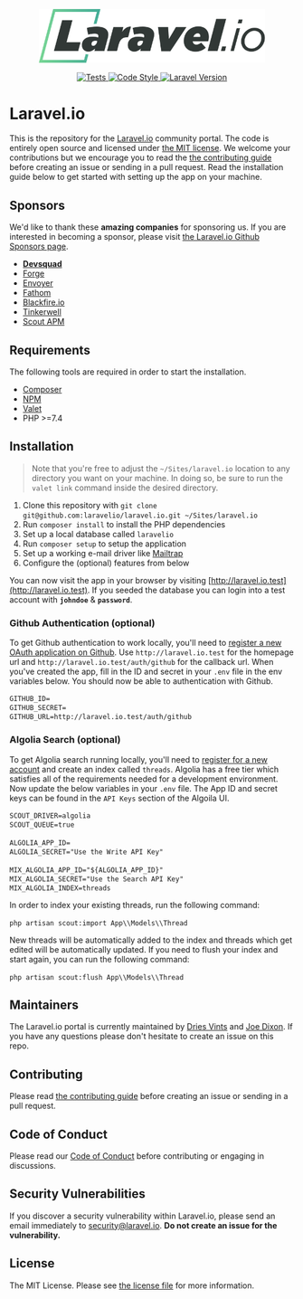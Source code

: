 <p align="center">
    <img src="https://github.com/laravelio/art/blob/main/laravelio-logo-lg.svg" width="400" />
</p>

<p align="center">
    <a href="https://github.com/laravelio/laravel.io/actions?query=workflow%3ATests">
        <img src="https://github.com/laravelio/laravel.io/workflows/Tests/badge.svg" alt="Tests" />
    </a>
    <a href="https://github.styleci.io/repos/12895187">
        <img src="https://github.styleci.io/repos/12895187/shield?style=flat" alt="Code Style">
    </a>
    <a href="https://packagist.org/packages/laravel/framework">
        <img src="https://shield.with.social/cc/github/laravelio/laravel.io/main.svg" alt="Laravel Version" />
    </a>
</p>

# Laravel.io

This is the repository for the [Laravel.io](http://laravel.io) community portal. The code is entirely open source and licensed under [the MIT license](LICENSE.md). We welcome your contributions but we encourage you to read the [the contributing guide](CONTRIBUTING.md) before creating an issue or sending in a pull request. Read the installation guide below to get started with setting up the app on your machine.

## Sponsors

We'd like to thank these **amazing companies** for sponsoring us. If you are interested in becoming a sponsor, please visit <a href="https://github.com/sponsors/laravelio">the Laravel.io Github Sponsors page</a>.

- **[Devsquad](https://devsquad.com)**
- [Forge](https://forge.laravel.com)
- [Envoyer](https://envoyer.io)
- [Fathom](https://usefathom.com)
- [Blackfire.io](https://blackfire.io)
- [Tinkerwell](https://tinkerwell.app)
- [Scout APM](https://ter.li/o1adaj)

## Requirements

The following tools are required in order to start the installation.

- [Composer](https://getcomposer.org/download/)
- [NPM](https://docs.npmjs.com/downloading-and-installing-node-js-and-npm)
- [Valet](https://laravel.com/docs/valet#installation)
- PHP >=7.4

## Installation

> Note that you're free to adjust the `~/Sites/laravel.io` location to any directory you want on your machine. In doing so, be sure to run the `valet link` command inside the desired directory.

1. Clone this repository with `git clone git@github.com:laravelio/laravel.io.git ~/Sites/laravel.io`
2. Run `composer install` to install the PHP dependencies
3. Set up a local database called `laravelio`
4. Run `composer setup` to setup the application
5. Set up a working e-mail driver like [Mailtrap](https://mailtrap.io/)
6. Configure the (optional) features from below

You can now visit the app in your browser by visiting [http://laravel.io.test](http://laravel.io.test). If you seeded the database you can login into a test account with **`johndoe`** & **`password`**.

### Github Authentication (optional)

To get Github authentication to work locally, you'll need to [register a new OAuth application on Github](https://github.com/settings/applications/new). Use `http://laravel.io.test` for the homepage url and `http://laravel.io.test/auth/github` for the callback url. When you've created the app, fill in the ID and secret in your `.env` file in the env variables below. You should now be able to authentication with Github.

```
GITHUB_ID=
GITHUB_SECRET=
GITHUB_URL=http://laravel.io.test/auth/github
```

### Algolia Search (optional)

To get Algolia search running locally, you'll need to [register for a new account](https://www.algolia.com/users/sign_up) and create an index called `threads`. Algolia has a free tier which satisfies all of the requirements needed for a development environment. Now update the below variables in your `.env` file. The App ID and secret keys can be found in the `API Keys` section of the Algoila UI. 

```
SCOUT_DRIVER=algolia
SCOUT_QUEUE=true

ALGOLIA_APP_ID=
ALGOLIA_SECRET="Use the Write API Key"

MIX_ALGOLIA_APP_ID="${ALGOLIA_APP_ID}"
MIX_ALGOLIA_SECRET="Use the Search API Key"
MIX_ALGOLIA_INDEX=threads
```

In order to index your existing threads, run the following command:

`php artisan scout:import App\\Models\\Thread`

New threads will be automatically added to the index and threads which get edited will be automatically updated. If you need to flush your index and start again, you can run the following command:

`php artisan scout:flush App\\Models\\Thread`

## Maintainers

The Laravel.io portal is currently maintained by [Dries Vints](https://github.com/driesvints) and [Joe Dixon](https://github.com/joedixon). If you have any questions please don't hesitate to create an issue on this repo.

## Contributing

Please read [the contributing guide](CONTRIBUTING.md) before creating an issue or sending in a pull request.

## Code of Conduct

Please read our [Code of Conduct](CODE_OF_CONDUCT.md) before contributing or engaging in discussions.

## Security Vulnerabilities

If you discover a security vulnerability within Laravel.io, please send an email immediately to [security@laravel.io](mailto:security@laravel.io). **Do not create an issue for the vulnerability.**

## License

The MIT License. Please see [the license file](LICENSE.md) for more information.
